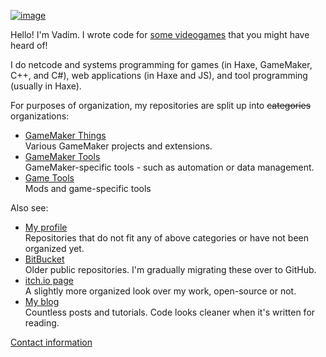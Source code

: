 [![image](https://user-images.githubusercontent.com/731492/96005060-c1fbc600-0e44-11eb-80cd-f0aa4af84d60.png)](https://yal.cc/works)

Hello! I'm Vadim. I wrote code for [some videogames](https://yal.cc/works) that you might have heard of!

I do netcode and systems programming for games (in Haxe, GameMaker, C++, and C#), web applications (in Haxe and JS), and tool programming (usually in Haxe).

For purposes of organization, my repositories are split up into ~~categories~~ organizations:

- [GameMaker Things](https://github.com/YAL-GameMaker)  
  Various GameMaker projects and extensions.
- [GameMaker Tools](https://github.com/YAL-GameMaker-Tools)  
  GameMaker-specific tools - such as automation or data management.
- [Game Tools](https://github.com/YAL-Game-Tools)  
  Mods and game-specific tools

Also see:

- [My profile](https://github.com/YellowAfterlife?tab=repositories)  
  Repositories that do not fit any of above categories or have not been organized yet.
- [BitBucket](https://bitbucket.org/yal_cc/)  
  Older public repositories. I'm gradually migrating these over to GitHub.
- [itch.io page](https://yellowafterlife.itch.io/)  
  A slightly more organized look over my work, open-source or not.
- [My blog](https://yal.cc)  
  Countless posts and tutorials. Code looks cleaner when it's written for reading.

[Contact information](https://yal.cc/about/)
